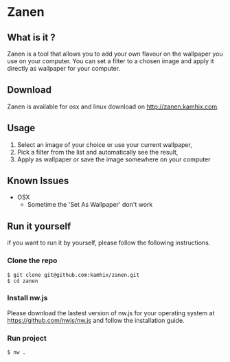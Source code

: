 # Zanen

## What is it ?

Zanen is a tool that allows you to add your own flavour on the wallpaper you use on your computer.
You can set a filter to a chosen image and apply it directly as wallpaper for your computer.

## Download

Zanen is available for osx and linux download on http://zanen.kamhix.com.

## Usage

1. Select an image of your choice or use your current wallpaper,
2. Pick a filter from the list and automatically see the result,
3. Apply as wallpaper or save the image somewhere on your computer

## Known Issues

* OSX
  - Sometime the 'Set As Wallpaper' don't work

## Run it yourself

if you want to run it by yourself, please follow the following instructions.

### Clone the repo

    $ git clone git@github.com:kamhix/zanen.git
    $ cd zanen

### Install nw.js

Please download the lastest version of nw.js for your operating system at https://github.com/nwjs/nw.js
and follow the installation guide.

### Run project

    $ nw .
